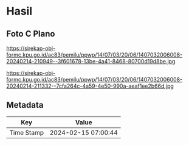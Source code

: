 # Hasil

## Foto C Plano

https://sirekap-obj-formc.kpu.go.id/ac83/pemilu/ppwp/14/07/03/20/06/1407032006008-20240214-210949--3f601678-13be-4a41-8468-80700d19d8be.jpg

https://sirekap-obj-formc.kpu.go.id/ac83/pemilu/ppwp/14/07/03/20/06/1407032006008-20240214-211332--7cfa264c-4a59-4e50-990a-aeaf1ee2b66d.jpg


## Metadata

| Key        | Value               |
| ---------- | ------------------- |
| Time Stamp | 2024-02-15 07:00:44 |



